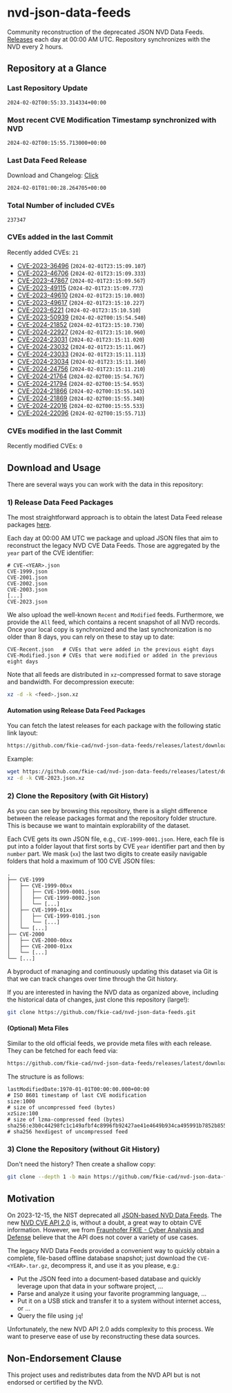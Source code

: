 # nvd-json-data-feeds

Community reconstruction of the deprecated JSON NVD Data Feeds. 
[Releases](https://github.com/fkie-cad/nvd-json-data-feeds/releases/latest) each day at 00:00 AM UTC.
Repository synchronizes with the NVD every 2 hours.

## Repository at a Glance

### Last Repository Update

```plain
2024-02-02T00:55:33.314334+00:00
```

### Most recent CVE Modification Timestamp synchronized with NVD

```plain
2024-02-02T00:15:55.713000+00:00
```

### Last Data Feed Release

Download and Changelog: [Click](https://github.com/fkie-cad/nvd-json-data-feeds/releases/latest)

```plain
2024-02-01T01:00:28.264705+00:00
```

### Total Number of included CVEs

```plain
237347
```

### CVEs added in the last Commit

Recently added CVEs: `21`

* [CVE-2023-36496](CVE-2023/CVE-2023-364xx/CVE-2023-36496.json) (`2024-02-01T23:15:09.107`)
* [CVE-2023-46706](CVE-2023/CVE-2023-467xx/CVE-2023-46706.json) (`2024-02-01T23:15:09.333`)
* [CVE-2023-47867](CVE-2023/CVE-2023-478xx/CVE-2023-47867.json) (`2024-02-01T23:15:09.567`)
* [CVE-2023-49115](CVE-2023/CVE-2023-491xx/CVE-2023-49115.json) (`2024-02-01T23:15:09.773`)
* [CVE-2023-49610](CVE-2023/CVE-2023-496xx/CVE-2023-49610.json) (`2024-02-01T23:15:10.003`)
* [CVE-2023-49617](CVE-2023/CVE-2023-496xx/CVE-2023-49617.json) (`2024-02-01T23:15:10.227`)
* [CVE-2023-6221](CVE-2023/CVE-2023-62xx/CVE-2023-6221.json) (`2024-02-01T23:15:10.510`)
* [CVE-2023-50939](CVE-2023/CVE-2023-509xx/CVE-2023-50939.json) (`2024-02-02T00:15:54.540`)
* [CVE-2024-21852](CVE-2024/CVE-2024-218xx/CVE-2024-21852.json) (`2024-02-01T23:15:10.730`)
* [CVE-2024-22927](CVE-2024/CVE-2024-229xx/CVE-2024-22927.json) (`2024-02-01T23:15:10.960`)
* [CVE-2024-23031](CVE-2024/CVE-2024-230xx/CVE-2024-23031.json) (`2024-02-01T23:15:11.020`)
* [CVE-2024-23032](CVE-2024/CVE-2024-230xx/CVE-2024-23032.json) (`2024-02-01T23:15:11.067`)
* [CVE-2024-23033](CVE-2024/CVE-2024-230xx/CVE-2024-23033.json) (`2024-02-01T23:15:11.113`)
* [CVE-2024-23034](CVE-2024/CVE-2024-230xx/CVE-2024-23034.json) (`2024-02-01T23:15:11.160`)
* [CVE-2024-24756](CVE-2024/CVE-2024-247xx/CVE-2024-24756.json) (`2024-02-01T23:15:11.210`)
* [CVE-2024-21764](CVE-2024/CVE-2024-217xx/CVE-2024-21764.json) (`2024-02-02T00:15:54.767`)
* [CVE-2024-21794](CVE-2024/CVE-2024-217xx/CVE-2024-21794.json) (`2024-02-02T00:15:54.953`)
* [CVE-2024-21866](CVE-2024/CVE-2024-218xx/CVE-2024-21866.json) (`2024-02-02T00:15:55.143`)
* [CVE-2024-21869](CVE-2024/CVE-2024-218xx/CVE-2024-21869.json) (`2024-02-02T00:15:55.340`)
* [CVE-2024-22016](CVE-2024/CVE-2024-220xx/CVE-2024-22016.json) (`2024-02-02T00:15:55.533`)
* [CVE-2024-22096](CVE-2024/CVE-2024-220xx/CVE-2024-22096.json) (`2024-02-02T00:15:55.713`)


### CVEs modified in the last Commit

Recently modified CVEs: `0`



## Download and Usage

There are several ways you can work with the data in this repository:

### 1) Release Data Feed Packages

The most straightforward approach is to obtain the latest Data Feed release packages [here](https://github.com/fkie-cad/nvd-json-data-feeds/releases/latest).

Each day at 00:00 AM UTC we package and upload JSON files that aim to reconstruct the legacy NVD CVE Data Feeds.
Those are aggregated by the `year` part of the CVE identifier:

```
# CVE-<YEAR>.json
CVE-1999.json
CVE-2001.json
CVE-2002.json
CVE-2003.json
[...]
CVE-2023.json
```

We also upload the well-known `Recent` and `Modified` feeds.
Furthermore, we provide the `All` feed, which contains a recent snapshot of all NVD records.
Once your local copy is synchronized and the last synchronization is no older than 8 days, you can rely on these to stay up to date:

```plain
CVE-Recent.json   # CVEs that were added in the previous eight days
CVE-Modified.json # CVEs that were modified or added in the previous eight days
```

Note that all feeds are distributed in `xz`-compressed format to save storage and bandwidth.
For decompression execute:

```sh
xz -d -k <feed>.json.xz
```


#### Automation using Release Data Feed Packages

You can fetch the latest releases for each package with the following static link layout:

```sh
https://github.com/fkie-cad/nvd-json-data-feeds/releases/latest/download/CVE-<YEAR>.json.xz
```

Example:

```sh
wget https://github.com/fkie-cad/nvd-json-data-feeds/releases/latest/download/CVE-2023.json.xz
xz -d -k CVE-2023.json.xz
```



### 2) Clone the Repository (with Git History)

As you can see by browsing this repository, there is a slight difference between the release packages format and the repository folder structure.
This is because we want to maintain explorability of the dataset.

Each CVE gets its own JSON file, e.g., `CVE-1999-0001.json`.
Here, each file is put into a folder layout that first sorts by CVE `year` identifier part and then by `number` part.
We mask (`xx`) the last two digits to create easily navigable folders that hold a maximum of 100 CVE JSON files:

```plain
.
├── CVE-1999
│   ├── CVE-1999-00xx
│   │   ├── CVE-1999-0001.json
│   │   ├── CVE-1999-0002.json
│   │   └── [...]
│   ├── CVE-1999-01xx
│   │   ├── CVE-1999-0101.json
│   │   └── [...]
│   └── [...]
├── CVE-2000
│   ├── CVE-2000-00xx
│   ├── CVE-2000-01xx
│   └── [...]
└── [...]
```

A byproduct of managing and continuously updating this dataset via Git is that we can track changes over time through the Git history.

If you are interested in having the NVD data as organized above, including the historical data of changes, just clone this repository (large!):

```sh
git clone https://github.com/fkie-cad/nvd-json-data-feeds.git
```

#### (Optional) Meta Files

Similar to the old official feeds, we provide meta files with each release. They can be fetched for each feed via:

```sh
https://github.com/fkie-cad/nvd-json-data-feeds/releases/latest/download/CVE-<YEAR>.meta
```

The structure is as follows:

```plain
lastModifiedDate:1970-01-01T00:00:00.000+00:00                          # ISO 8601 timestamp of last CVE modification
size:1000                                                               # size of uncompressed feed (bytes)
xzSize:100                                                              # size of lzma-compressed feed (bytes)
sha256:e3b0c44298fc1c149afbf4c8996fb92427ae41e4649b934ca495991b7852b855 # sha256 hexdigest of uncompressed feed
```


### 3) Clone the Repository (without Git History)

Don't need the history? Then create a shallow copy:

```sh
git clone --depth 1 -b main https://github.com/fkie-cad/nvd-json-data-feeds.git
```

## Motivation

On 2023-12-15, the NIST deprecated all [JSON-based NVD Data Feeds](https://nvd.nist.gov/vuln/data-feeds#divRetirementBanner-1).
The new [NVD CVE API 2.0](https://nvd.nist.gov/developers/vulnerabilities) is, without a doubt, a great way to obtain CVE information.
However, we from [Fraunhofer FKIE - Cyber Analysis and Defense](https://www.fkie.fraunhofer.de/en/departments/cad.html) believe that the API does not cover a variety of use cases.

The legacy NVD Data Feeds provided a convenient way to quickly obtain a complete, file-based offline database snapshot; just download the `CVE-<YEAR>.tar.gz`, decompress it, and use it as you please, e.g.:

* Put the JSON feed into a document-based database and quickly leverage upon that data in your software project, ...
* Parse and analyze it using your favorite programming language, ...
* Put it on a USB stick and transfer it to a system without internet access, or ...
* Query the file using `jq`!

Unfortunately, the new NVD API 2.0 adds complexity to this process.
We want to preserve ease of use by reconstructing these data sources.

## Non-Endorsement Clause

This project uses and redistributes data from the NVD API but is not endorsed or certified by the NVD.